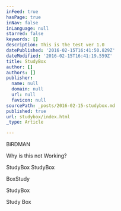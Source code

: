 ```yaml
---
inFeed: true
hasPage: true
inNav: false
inLanguage: null
starred: false
keywords: []
description: This is the test ver 1.0
datePublished: '2016-02-15T16:41:50.829Z'
dateModified: '2016-02-15T16:41:19.559Z'
title: StudyBox
author: []
authors: []
publisher:
  name: null
  domain: null
  url: null
  favicon: null
sourcePath: _posts/2016-02-15-studybox.md
published: true
url: studybox/index.html
_type: Article

---
```

BiRDMAN

Why is this not Working?

StudyBox StudyBox

BoxStudy

StudyBox

Study Box
